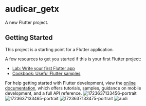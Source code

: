 # audicar_getx

A new Flutter project.

## Getting Started

This project is a starting point for a Flutter application.

A few resources to get you started if this is your first Flutter project:

- [Lab: Write your first Flutter app](https://docs.flutter.dev/get-started/codelab)
- [Cookbook: Useful Flutter samples](https://docs.flutter.dev/cookbook)

For help getting started with Flutter development, view the
[online documentation](https://docs.flutter.dev/), which offers tutorials,
samples, guidance on mobile development, and a full API reference.
![1723637133456-portrait](https://github.com/user-attachments/assets/e062d004-d18f-4f85-885d-812ced6d887a)
![1723637133465-portrait](https://github.com/user-attachments/assets/97f533f4-d503-4d6f-b2fe-d287544bd0b2)
![1723637133475-portrait](https://github.com/user-attachments/assets/fbe33ece-523d-4a9b-80cb-85ec0bdb24bf)
![audi](https://github.com/user-attachments/assets/b1a5b294-5832-4bf1-9371-dda0982cb394)
